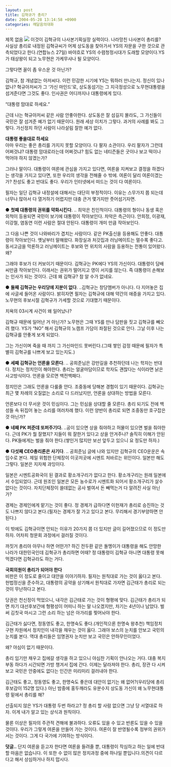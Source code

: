 ```yaml
---
layout: post
title: 김혁규가 총리?
date: 2004-05-28 13:14:58 +0900
categories: 깨달음의대화
---
```

 제목 없음 <IMG src="http://drkimz.com/technote/board/KDR/upimg/1075467072.jpg" border=0> 이것이 김혁규의 나사본기획실장 실력이다. 나라망친 나사본이 총리를?   
사실상 총리로 내정된 김혁규씨가 어제 상도동을 찾아가서 YS의 자문을 구한 것으로 관측되었다고 한다.(연합뉴스 27일) 바야흐로 YS의 수렴청정시대가 도래할 모양이다.YS가 태상왕이 되고 노무현은 가케무샤나 될 모양이다.    
  
그렇다면 꼴이 좀 우스운 것 아닌가?    
  
김혁규, 참 개념없는 아저씨다. 이런 민감한 시기에 YS는 뭐하러 만나는지. 정신이 있나 없나? 혁규아저씨가 그 ‘가신 마인드’로, 상도동섬기는 그 지극정성으로 노무현대통령을 섬겨준다면 그것도 좋다. 인사권은 어디까지나 대통령에게 있다. 
  
  
“대통령 맘대로 하세요.”    
  
근데 나는 혁규아저씨 같은 사람 안좋아한다. 상도동은 잘 섬길지 몰라도, 그 가신들이 국민은 잘 섬겨준 예가 없기 때문이다. 원래 세상 이치가 그렇다. 과거의 사례를 봐도 그렇다. 가신정치 하던 사람이 나라살림 잘한 예가 없다.    
  
**대통령 좋을대로 하세요**   
아마 우리는 좋은 총리를 가지지 못할 모양이다. 다 팔자 소관이다. 우리 팔자가 그런데 어쩌것냐? 대통령 맘대로라는데 어쩌것냐? 힘도 없는 네티즌들은 굿이나 보고 떡이나 먹어야 하지 않겠는가?    
  
그러나 말이다. 대통령이 여론에 관심을 가지고 있다면, 여론을 지켜보고 결정을 하겠다는 생각을 가지고 있다면, 또한 우리의 생각을 전해줄 수 밖에. 여론이 달리 여론이겠는가? 찬성도 좋고 반대도 좋다. 우리가 인터넷에서 떠드는 것이 다 여론이다.    
  
필자는 일단 김혁규 내정설에 대해서는 대단히 부정적이다. 이유는 스무가지 쯤 되는데 너무나 많아서 다 열거하기 어렵지만 대충 큰거 몇가지만 줏어섬기자면. 
  
  
● **첫째 대통령의 권위를 약화시킨다**. .. 최악은 친인척이다. 대통령의 형이나 동생 혹은 외척이 등용되면 국민이 보기에 대통령이 작아보인다. 차악은 측근이다. 안희정, 이광재, 이강철, 염동연 이런 사람은 절대 안된다. 대통령이 개미 만큼 작아보인다. 
  
  
그 다음 나쁜 것이 나와바리가 겹치는 사람이다. 같은 PK출신을 등용해도 안좋다. 대통령이 작아보인다. 옛날부터 말해왔다. 화장실과 처갓집과 러닝메이트는 멀수록 좋다고. 동서고금을 막론하고 러닝메이트는 후보와 먼 위치의 사람을 등용하는 전통이 있어왔다. 왜?    
  
그래야 후보가 더 커보이기 때문이다. 김혁규는 PK에다 YS의 가신이다. 대통령이 담배씨만큼 작아보인다. 이래서는 권위가 떨어지고 영이 서지를 않는다. 즉 대통령이 손해보는 인사가 되는 것이다. 근데 왜 김혁규? 참 알 수가 없네요.    
  
● **둘째 김혁규는 우리당에 지분이 없다**. ..김혁규는 창당멤버가 아니다. 다 지어놓은 집에 사글세 들어온 사람이다. 밝히자면 필자는 김혁규에 대해 약간의 애증을 가지고 있다. 노무현의 후보시절 김혁규가 가세할 것으로 기대했기 때문이다.    
  
치욕의 03시계 사건이 왜 일어났나?    
  
김혁규 때문에 일어난 거 아닌가? 노무현은 그때 YS를 만나 담판을 짓고 김혁규를 빼오려 했다. YS가 “NO” 해서 김혁규의 노캠프 가담이 좌절된 것으로 안다. 그날 이후 나는 김혁규를 안좋게 보게 되었다. 
  
  
그는 가신이며 죽을 때 까지 그 가신마인드 못버린다.(그때 쌓인 감정 때문에 필자가 특별히 김혁규를 나쁘게 보고 있는지도.) 
  
  
● **세째 김혁규는 언론을 모른다**. .. 공희준님은 강만길을 추천하던데 나는 학자는 반대다. 정치는 정치인이 해야한다. 총리는 얼굴마담이므로 학자도 괜찮다는 식이라면 낡은 사고방식이다. 언론을 모르면 백전백패다.    
  
정치인은 그래도 언론을 다룰줄 안다. 조중동에 당해본 경험이 있기 때문이다. 김혁규는 최근 몇 차례의 오질없는 소리로 다 드러났지만, 언론을 상대하는 방법을 모른다.    
  
언론보다 더 무서운 것이 민심이다. 그는 민심을 상대할 줄 모른다. 총리 되기도 전에 백성들 속 뒤집어 놓는 소리를 여러차례 했다. 이런 양반이 총리로 되면 조중동만 호구잡은 것 아닌가?    
  
● **네째 PK 퍼준데 또퍼주기다.** ..공이 있으면 상을 줘야하고 허물이 있으면 벌을 줘야한다. 근데 PK가 뭘 잘했지? 지들이 뭐 잘한거 있다고 상을 안겨주나? 솔직히 이해가 안된다. PK들에게는 벌을 줘야 한다.(쌓인거 많지만 보선 앞두고 있으니 요 정도만 하자.) 
  
  
● **다섯째 CEO총리론은 사기다**. .. 공희준님 글에 나와 있지만 김혁규의 CEO운운은 속임수로 본다. 제일 위험한 단체장이 이곳저곳에 시멘트 처바르는 위인이다. 일본만 해도 그렇다. 일본은 지자체 과잉이다.    
  
일본은 시멘트공화국이 된 결과로 황소개구리가 없다고 한다. 황소개구리는 원래 일본에서 수입되었다. 근데 원조인 일본은 모든 농수로가 시멘트화 되어서 황소개구리가 살수 없다는 것이다. 자치단체장이 쓸데없는 공사 벌여서 돈 빼먹는거 다 알려진 사실 아닌가?    
  
경제는 경제인에게 맡기는 것이 좋다. 정 경제가 급하다면 이헌재가 총리로 승진하는 것도 나쁘지 않다고 본다.(필자는 경제가 잘 가고 있다고 본다. 무리해서 경기부양하면 안된다.)    
  
이 밖에도 김혁규이면 안되는 이유가 20가지 쯤 더 있지만 글이 길어졌으므로 이 정도만 하자. 어차피 청문회 과정에서 걸러질 것이다.    
  
까짓거 총리야 아무나 하면 어떤가? 하긴 전두환 같은 돌멩이가 대통령을 해도 안망한 나라가 대한민국인데 김혁규가 총리하면 어때? 정 대통령이 김혁규 아니면 대통령 못해먹겠다면 김혁규라도 하는 거다.    
  
**국회의원이 총리가 되어야 한다**   
비판은 이 정도로 줄이고 대안을 이야기하자. 필자는 원칙대로 가는 것이 옳다고 본다. 헌법정신을 준수하고, 대통령의 공약을 상기해서 원칙대로 가자면 김근태가 총리로 되는 것이 무난하다고 본다.    
  
당권은 천신정이 먹었으니, 내각은 김근태로 가는 것이 형평에 맞다. 김근태가 총리가 되면 차기 대선후보간에 형평성이 어떠니 하는 말 나오겠지만, 차기는 4년이나 남았다. 벌써 김칫국 마시고 그런 소리 하는 넘은 아가리를 찢어놔야 한다.    
  
김근태가 싫다면, 정동영도 좋고, 한명숙도 좋다.(개인적으론 한명숙 왕추천) 책임정치 구현 차원에서 정치인이 내각을 채우는 것이 옳다. 그래야 보스의 눈치를 안보고 국민의 눈치를 본다. 역대 총리들은 임명권자 눈치만 보고 국민은 안하무인이었다.    
  
왜? 야심이 없기 때문이다.    
  
총리 임기만 채우고 집에갈 생각을 하고 있으니 야심찬 기획이 안나오는 거다. 대충 복지부동 하다가 시간되면 가방 챙겨서 집에 간다. 이제는 달라져야 한다. 총리, 장관 다 시켜보고 국민은 안중에도 없다는 인간은 미리미리 걸러내야 한다.    
  
김근태도 좋고, 정동영도 좋고, 한명숙도 좋은데 대안이 없기는 왜 없어?(우리당에 총리 후보감이 152명 있다.) 아닌 밤중에 홍두깨라도 유분수지 상도동 가신이 왜 노무현대통령 밑에서 총리를 해?    
  
선출되지 않은 YS가 대통령 두번 하라고? 정 총리 할 사람 없으면 그냥 당 서열대로 하자. 이게 내가 알고 있는 상식과 원칙이다.    
  
물론 이상은 필자의 주관적 견해에 불과하다. 오류도 있을 수 있고 반론도 있을 수 있을 것이다. 우리가 그렇게 여론을 만들어 가는 것이다. 여론이 잘 반영될수록 정부의 권위가 서는 것이다. 그게 다 국가에 기여하는 방식이다.    
  
**덧글..** 단지 여론을 듣고자 한다면 여론을 들려줄 뿐, 대통령이 작심하고 하는 일에 반대할 마음은 없습니다. 이 또한 수 없이 많은 정치과정 중에 하나일 뿐입니다.의견이 다르다고 해서 상심하거나 하지 맙시다.